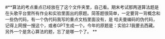 #**算法的考点重点已经放在了这个文件夹里，自己看。期末考试那两道算法题是在头歌平台里所有作业和实验里面出的原题。简答题很简单，一定要背一背概念和一些伪代码，有一个伪代码我写的重点文档里面没有，是 哈夫曼编码的伪代码，记得上网搜一搜这个，或者GPT生成一个。今年的原题是：实验2.1我要去西藏。  另外一个是贪心算法的题，忘了是哪一个了。 **